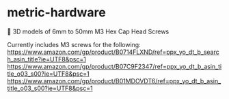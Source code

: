 # metric-hardware

:nut_and_bolt: 3D models of 6mm to 50mm M3 Hex Cap Head Screws

Currently includes M3 screws for the following:
https://www.amazon.com/gp/product/B0714FLXND/ref=ppx_yo_dt_b_search_asin_title?ie=UTF8&psc=1
https://www.amazon.com/gp/product/B07C9F2347/ref=ppx_yo_dt_b_asin_title_o03_s00?ie=UTF8&psc=1
https://www.amazon.com/gp/product/B01MDOVDT6/ref=ppx_yo_dt_b_asin_title_o03_s00?ie=UTF8&psc=1
